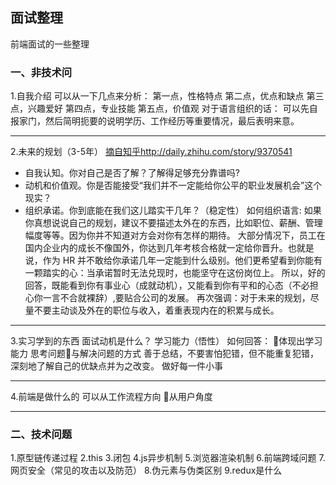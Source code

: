 ## 面试整理
前端面试的一些整理
### 一、非技术问
1.自我介绍
可以从一下几点来分析：
第一点，性格特点
第二点，优点和缺点
第三点，兴趣爱好
第四点，专业技能
第五点，价值观
对于语言组织的话：
可以先自报家门，然后简明扼要的说明学历、工作经历等重要情况，最后表明来意。
___
2.未来的规划（3-5年）
[摘自知乎](http://daily.zhihu.com/story/9370541)http://daily.zhihu.com/story/9370541
* 自我认知。你对自己是否了解？了解得足够充分靠谱吗?
* 动机和价值观。你是否能接受“我们并不一定能给你公平的职业发展机会”这个现实？
* 组织承诺。你到底能在我们这儿踏实干几年？（稳定性）
如何组织语言:
如果你真想说说自己的规划，建议不要描述太外在的东西，比如职位、薪酬、管理幅度等等。因为你并不知道对方会对你有怎样的期待。
大部分情况下，员工在国内企业内的成长不像国外，你达到几年考核合格就一定给你晋升。也就是说，作为 HR 并不敢给你承诺几年一定能到什么级别。他们更希望看到你能有一颗踏实的心：当承诺暂时无法兑现时，也能坚守在这份岗位上。
所以，好的回答，既能看到你有事业心（成就动机），又能看到你有平和的心态（不必担心你一言不合就裸辞）,要贴合公司的发展。
再次强调：对于未来的规划，尽量不要主动谈及外在的职位与收入，着重表现内在的积累与成长。
___
3.实习学到的东西
面试动机是什么？
学习能力（悟性）
如何回答：
体现出学习能力
思考问题与解决问题的方式
善于总结，不要害怕犯错，但不能重复犯错，深刻地了解自己的优缺点并为之改变。
做好每一件小事
___
4.前端是做什么的
可以从工作流程方向
从用户角度
___
### 二、技术问题
1.原型链传递过程
2.this
3.闭包
4.js异步机制
5.浏览器渲染机制
6.前端跨域问题
7.网页安全（常见的攻击以及防范）
8.伪元素与伪类区别
9.redux是什么
